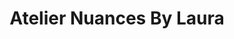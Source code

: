 ---
title: "Atelier Nuances By Laura"
url: /saint-sylvain/atelier-nuances-by-laura/
shop: Friseur
---